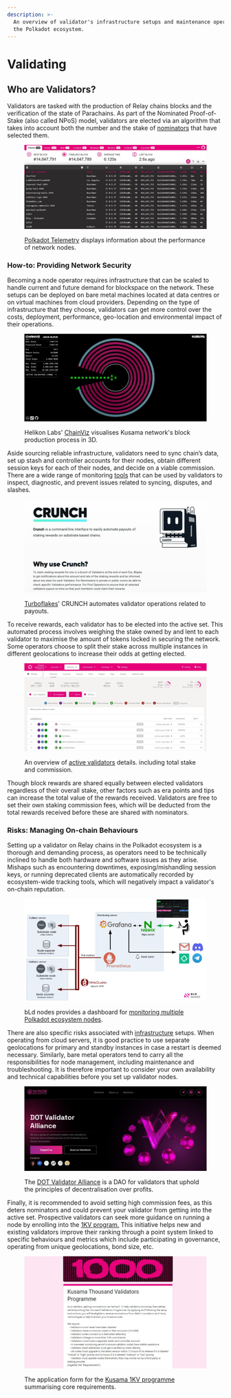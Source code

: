 ```yaml
---
description: >-
  An overview of validator's infrastructure setups and maintenance operations in
  the Polkadot ecosystem.
---
```


# Validating

## Who are Validators?

Validators are tasked with the production of Relay chains blocks and the verification of the state of Parachains. As part of the Nominated Proof-of-Stake (also called NPoS) model, validators are elected via an algorithm that takes into account both the number and the stake of [nominators](nominating.md) that have selected them.

<figure><img src="../../../.gitbook/assets/O_STelemetry.JPG" alt="A view of the Telemetry dashboard of Polkadot showing the performance of online nodes with their geolocation, network ID, and number of peers."><figcaption><p><a href="https://telemetry.polkadot.io/">Polkadot Telemetry</a> displays information about the performance of network nodes. </p></figcaption></figure>



### How-to: Providing Network Security&#x20;

Becoming a node operator requires infrastructure that can be scaled to handle current and future demand for blockspace on the network. These setups can be deployed on bare metal machines located at data centres or on virtual machines from cloud providers. Depending on the type of infrastructure that they choose, validators can get more control over the costs, deployment, performance, geo-location and environmental impact of their operations.

<figure><img src="../../../.gitbook/assets/O_SChainVizKusamaHelikon.JPG" alt="A 3D visualisation of Kusama network&#x27;s block production process, network status, and validator statistics from Helikon Labs&#x27; ChainViz Alpha app."><figcaption><p>Helikon Labs' <a href="https://alpha.chainviz.app/">ChainViz</a> visualises Kusama network's block production process in 3D.</p></figcaption></figure>

Aside sourcing reliable infrastructure, validators need to sync chain’s data, set up stash and controller accounts for their nodes, obtain different session keys for each of their nodes, and decide on a viable commission. There are a wide range of monitoring [tools](../../../useful-tools/staking-tools.md) that can be used by validators to inspect, diagnostic, and prevent issues related to syncing, disputes, and slashes.

<figure><img src="../../../.gitbook/assets/O_SCrunchValidators.JPG" alt="A presentation of Turboflakes&#x27; CRUNCH tool that Polkadot ecosystem validators can use to automate payouts."><figcaption><p><a href="https://www.turboflakes.io/#/polkadot">Turboflakes</a>' CRUNCH automates validator operations related to payouts.</p></figcaption></figure>

To receive rewards, each validator has to be elected into the active set. This automated process involves weighing the stake owned by and lent to each validator to maximise the amount of tokens locked in securing the network. Some operators choose to split their stake across multiple instances in different geolocations to increase their odds at getting elected.&#x20;

<figure><img src="../../../.gitbook/assets/O_SValidatorsStats.JPG" alt="A screenshot of Polkadot-JS Apps showing active validators for Polkadot network along with their total staked DOT and their commission fee."><figcaption><p>An overview of <a href="https://polkadot.js.org/apps/?rpc=wss%3A%2F%2Frpc.ibp.network%2Fpolkadot#/staking">active validators</a> details. including total stake and commission.</p></figcaption></figure>

Though block rewards are shared equally between elected validators regardless of their overall stake, other factors such as era points and tips can increase the total value of the rewards received. Validators are free to set their own staking commission fees, which will be deducted from the total rewards received before these are shared with nominators.



### Risks: Managing On-chain Behaviours

Setting up a validator on Relay chains in the Polkadot ecosystem is a thorough and demanding process, as operators need to be technically inclined to handle both hardware and software issues as they arise. Mishaps such as encountering downtimes, exposing/mishandling session keys, or running deprecated clients are automatically recorded by ecosystem-wide tracking tools, which will negatively impact a validator's on-chain reputation.&#x20;

<figure><img src="../../../.gitbook/assets/O_SGrafanaDashboardbLD.JPG" alt="The architecture of bLD full monitoring dashboard for Polkadot Relay chain and Parachain nodes using Grafana, Prometheus, and a node exporter."><figcaption><p>bLd nodes provides a dashboard for <a href="https://grafana.com/grafana/dashboards/16863-polkadot-and-parachains-full-monitoring/">monitoring multiple Polkadot ecosystem nodes</a>.</p></figcaption></figure>

There are also specific risks associated with [infrastructure](../../5.regulations/networks/infrastructure.md) setups. When operating from cloud servers, it is good practice to use separate geolocations for primary and standby instances in case a restart is deemed necessary. Similarly, bare metal operators tend to carry all the responsibilities for node management, including maintenance and troubleshooting. It is therefore important to consider your own availability and technical capabilities before you set up validator nodes.

<figure><img src="../../../.gitbook/assets/O_SValAllianceDAO.JPG" alt="The landing page of DOT Validator Alliance that indicates their focus on decentralised network services over profits."><figcaption><p>The <a href="https://dotvalidators.org/">DOT Validator Alliance</a> is a DAO for validators that uphold the principles of decentralisation over profits.</p></figcaption></figure>

Finally, it is recommended to avoid setting high commission fees, as this deters nominators and could prevent your validator from getting into the active set. Prospective validators can seek more guidance on running a node by enrolling into the [1KV program.](https://polkadot.network/blog/supporting-decentralization-join-the-polkadot-thousand-validators-programme) This initiative helps new and existing validators improve their ranking through a point system linked to specific behaviours and metrics which include participating in governance, operating from unique geolocations, bond size, etc.&#x20;

<figure><img src="../../../.gitbook/assets/O_S1KVApplication.JPG" alt="A screenshot of the Kusama 1KV programme showing core requirements which include a stash of 10 KSM, connection to telemetry services, and an on-chain identity."><figcaption><p>The application form for the <a href="https://polkadot.network/blog/join-kusamas-thousand-validators-programme">Kusama 1KV programme</a> summarising core requirements.</p></figcaption></figure>

